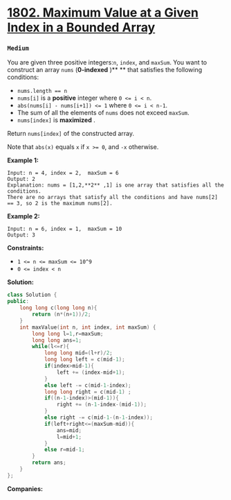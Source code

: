 # [1802. Maximum Value at a Given Index in a Bounded Array](https://leetcode.com/problems/maximum-value-at-a-given-index-in-a-bounded-array/)
### `Medium`

You are given three positive integers:`n`, `index`, and `maxSum`. You want to construct an array `nums` (**0-indexed** )** ** that satisfies the following conditions:

- `nums.length == n`
- `nums[i]` is a **positive**  integer where `0 <= i < n`.
- `abs(nums[i] - nums[i+1]) <= 1` where `0 <= i < n-1`.
- The sum of all the elements of `nums` does not exceed `maxSum`.
- `nums[index]` is **maximized** .

Return `nums[index]` of the constructed array.

Note that `abs(x)` equals `x` if `x >= 0`, and `-x` otherwise.

**Example 1:** 

```
Input: n = 4, index = 2,  maxSum = 6
Output: 2
Explanation: nums = [1,2,**2** ,1] is one array that satisfies all the conditions.
There are no arrays that satisfy all the conditions and have nums[2] == 3, so 2 is the maximum nums[2].
```

**Example 2:** 

```
Input: n = 6, index = 1,  maxSum = 10
Output: 3
```

**Constraints:** 

- `1 <= n <= maxSum <= 10^9`
- `0 <= index < n`

**Solution:**
```CPP
class Solution {
public:
    long long c(long long n){
        return (n*(n+1))/2;
    }
    int maxValue(int n, int index, int maxSum) {
        long long l=1,r=maxSum;
        long long ans=1;
        while(l<=r){
            long long mid=(l+r)/2;
            long long left = c(mid-1);
            if(index>mid-1){
                left += (index-mid+1);
            }
            else left -= c(mid-1-index);
            long long right = c(mid-1) ;
            if((n-1-index)>(mid-1)){
                right += (n-1-index-(mid-1));
            }
            else right -= c(mid-1-(n-1-index));
            if(left+right<=(maxSum-mid)){
                ans=mid;
                l=mid+1;
            }
            else r=mid-1;
        }   
        return ans;
    }
};
```

**Companies:** 